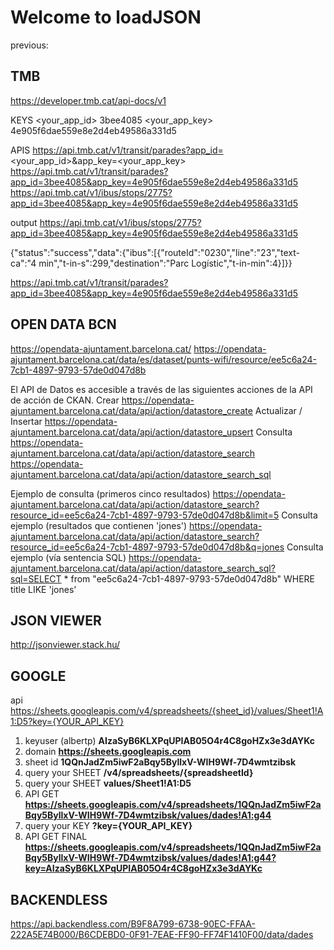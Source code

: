 # Welcome to loadJSON

previous:

## TMB

https://developer.tmb.cat/api-docs/v1

KEYS
<your_app_id>		3bee4085
<your_app_key>	4e905f6dae559e8e2d4eb49586a331d5

APIS
https://api.tmb.cat/v1/transit/parades?app_id=<your_app_id>&app_key=<your_app_key>
https://api.tmb.cat/v1/transit/parades?app_id=3bee4085&app_key=4e905f6dae559e8e2d4eb49586a331d5
https://api.tmb.cat/v1/ibus/stops/2775?app_id=3bee4085&app_key=4e905f6dae559e8e2d4eb49586a331d5



output
https://api.tmb.cat/v1/ibus/stops/2775?app_id=3bee4085&app_key=4e905f6dae559e8e2d4eb49586a331d5

{"status":"success","data":{"ibus":[{"routeId":"0230","line":"23","text-ca":"4 min","t-in-s":299,"destination":"Parc Logístic","t-in-min":4}]}}

https://api.tmb.cat/v1/transit/parades?app_id=3bee4085&app_key=4e905f6dae559e8e2d4eb49586a331d5


## OPEN DATA BCN



https://opendata-ajuntament.barcelona.cat/
https://opendata-ajuntament.barcelona.cat/data/es/dataset/punts-wifi/resource/ee5c6a24-7cb1-4897-9793-57de0d047d8b

 
El API de Datos es accesible a través de las siguientes acciones de la API de acción de CKAN.
Crear
https://opendata-ajuntament.barcelona.cat/data/api/action/datastore_create
Actualizar / Insertar
https://opendata-ajuntament.barcelona.cat/data/api/action/datastore_upsert
Consulta
https://opendata-ajuntament.barcelona.cat/data/api/action/datastore_search
https://opendata-ajuntament.barcelona.cat/data/api/action/datastore_search_sql


Ejemplo de consulta (primeros cinco resultados)
https://opendata-ajuntament.barcelona.cat/data/api/action/datastore_search?resource_id=ee5c6a24-7cb1-4897-9793-57de0d047d8b&limit=5
Consulta ejemplo (resultados que contienen 'jones')
https://opendata-ajuntament.barcelona.cat/data/api/action/datastore_search?resource_id=ee5c6a24-7cb1-4897-9793-57de0d047d8b&q=jones
Consulta ejemplo (vía sentencia SQL)
https://opendata-ajuntament.barcelona.cat/data/api/action/datastore_search_sql?sql=SELECT * from "ee5c6a24-7cb1-4897-9793-57de0d047d8b" WHERE title LIKE 'jones'

## JSON VIEWER
 
http://jsonviewer.stack.hu/


## GOOGLE
 
api			https://sheets.googleapis.com/v4/spreadsheets/{sheet_id}/values/Sheet1!A1:D5?key={YOUR_API_KEY}
	
1. keyuser (albertp)	**AIzaSyB6KLXPqUPIAB05O4r4C8goHZx3e3dAYKc**
2. domain		**https://sheets.googleapis.com**
3. sheet id		**1QQnJadZm5iwF2aBqy5ByllxV-WIH9Wf-7D4wmtzibsk**	
4. query your SHEET	**/v4/spreadsheets/{spreadsheetId}**
5. query your SHEET	**values/Sheet1!A1:D5**
6. API GET		**https://sheets.googleapis.com/v4/spreadsheets/1QQnJadZm5iwF2aBqy5ByllxV-WIH9Wf-7D4wmtzibsk/values/dades!A1:g44**	
7. query your KEY	**?key={YOUR_API_KEY}**
8. API GET FINAL	**https://sheets.googleapis.com/v4/spreadsheets/1QQnJadZm5iwF2aBqy5ByllxV-WIH9Wf-7D4wmtzibsk/values/dades!A1:g44?key=AIzaSyB6KLXPqUPIAB05O4r4C8goHZx3e3dAYKc**
	
	
## BACKENDLESS

https://api.backendless.com/B9F8A799-6738-90EC-FFAA-222A5E74B000/B6CDEBD0-0F91-7EAE-FF90-FF74F1410F00/data/dades
